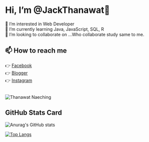 # Hi, I’m @JackThanawat👋
👀 I’m interested in Web Developer <br>
🌱 I’m currently learning Java, JavaScript, SQL, R <br>
💞️ I’m looking to collaborate on ...Who collaborate study same to me. <br>

## 📫 How to reach me 
👉 [Facebook](https://www.facebook.com/tnw.jack/)<br>
👉 [Blogger](https://www.facebook.com/songpro.online)<br>
👉 [Instagram](https://www.instagram.com/jack.tnw/)<br><br>

![Thanawat Naeching](https://drive.google.com/file/d/1gmtm8ILQDqPPu-Codi9pp80qc-ARlMSo/view?usp=sharing)

## GitHub Stats Card
![Anurag's GitHub stats](https://github-readme-stats.vercel.app/api?username=jacktnw&show_icons=true&theme=radical)

[![Top Langs](https://github-readme-stats.vercel.app/api/top-langs/?username=jacktnw&layout=compact&theme=radical)](https://github.com/anuraghazra/github-readme-stats)



<!--


Here are some ideas to get you started:

- 🔭 I’m currently working on ...
- 🌱 I’m currently learning ...
- 👯 I’m looking to collaborate on ...
- 🤔 I’m looking for help with ...
- 💬 Ask me about ...
- 📫 How to reach me: ...
- 😄 Pronouns: ...
- ⚡ Fun fact: ...
-->

